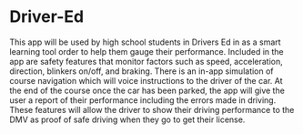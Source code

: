 # Driver-Ed
This app will be used by high school students in Drivers Ed in as a smart learning tool order to help them gauge their performance. 
Included in the app are safety features that monitor factors such as speed, acceleration, direction, blinkers on/off, and braking. 
There is an in-app simulation of course navigation which will voice instructions to the driver of the car.
At the end of the course once the car has been parked, the app will give the user a report of their performance including the errors made in driving. 
These features will allow the driver to show their driving performance to the DMV as proof of safe driving when they go to get their license.
